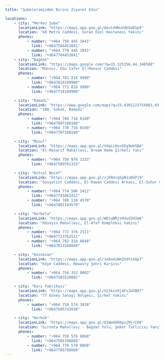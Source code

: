 ```yaml
---
title: "Şubelerimizden Birini Ziyaret Edin"

locations:
    - city: "Merkez Şube"
      locationLink: "https://maps.app.goo.gl/Aeut49NuVdbSwD1p9"
      location: "60 Metre Caddesi, Soran Özel Hastanesi Yakını"
      phones:
          - number: "+964 750 445 3841"
            link: "+9647504453841"
          - number: "+964 770 445 3841"
            link: "+9647704453841"
    - city: "Bağdat"
      locationLink: "https://maps.google.com/?q=33.325356,44.346588"
      location: "Mansur, Ebu Cafer El-Mansur Caddesi"
      phones:
          - number: "+964 781 818 9900"
            link: "+9647818189900"
          - number: "+964 771 818 9900"
            link: "+9647718189900"

    - city: "Ramadi"
      locationLink: "https://www.google.com/maps?q=33.4301223754883,43.354606628418"
      location: "100. Sokak, Ramadi"
      phones:
          - number: "+964 780 716 0160"
            link: "+9647807160160"
          - number: "+964 770 716 0160"
            link: "+9647707160160"

    - city: "Musul"
      locationLink: "https://maps.app.goo.gl/VdqLLHsu5Eg9wHSBA"
      location: "El-Masarif Mahallesi, Dream Home Şirketi Yanı"
      phones:
          - number: "+964 750 976 1333"
            link: "+9647509761333"

    - city: "Kutsal Necef"
      locationLink: "https://maps.app.goo.gl/zjKRUcq5pN1xDGPj9"
      location: "Sosyalist Caddesi, El-Rawan Caddesi Arkası, El-Zuhur Caddesi Tarafı"
      phones:
          - number: "+964 774 506 2412"
            link: "+9647745062412"
          - number: "+964 780 118 4570"
            link: "+9647801184570"

    - city: "Kerbela"
      locationLink: "https://maps.app.goo.gl/WEtaWRjV4Uod2H2m6"
      location: "Hüseyin Mahallesi, El-Afaf Kompleksi Yakını"
      phones:
          - number: "+964 772 376 2511"
            link: "+9647723762511"
          - number: "+964 782 318 8848"
            link: "+9647823188848"

    - city: "Kesnezan"
      locationLink: "https://maps.app.goo.gl/1e8o4sWmZXdYikQp7"
      location: "Köye Caddesi, Hewasty Şehri Karşısı"
      phones:
          - number: "+964 750 352 0002"
            link: "+9647503520002"

    - city: "Karş Fabrikası"
      locationLink: "https://maps.app.goo.gl/X23kin9j4FiZwhBR7"
      location: "77 Güney Sanayi Bölgesi, Şirket Yakını"
      phones:
          - number: "+964 750 574 3838"
            link: "+9647505743838"

    - city: "Kerkük"
      locationLink: "https://maps.app.goo.gl/82WwGKRbpujMjrCK6"
      location: "Gırnata Mahallesi - Bağdat Yolu, Şeker Tatlıcısı Yanı"
      phones:
          - number: "+964 750 578 8868"
            link: "+9647505788868"
          - number: "+964 770 578 8868"
            link: "+9647705788868"
---
```

